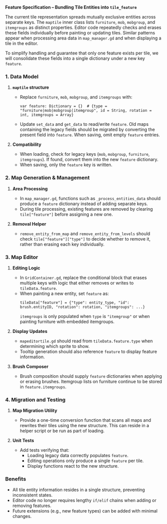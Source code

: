 **Feature Specification – Bundling Tile Entities into `tile_feature`**

The current tile representation spreads mutually exclusive entities across separate keys. The `maptile` inner class lists `furniture`, `mob`, `mobgroup`, and `itemgroups` as distinct properties. Editor code repeatedly checks and erases these fields individually before painting or updating tiles. Similar patterns appear when processing area data in `map_manager.gd` and when displaying a tile in the editor.

To simplify handling and guarantee that only one feature exists per tile, we will consolidate these fields into a single dictionary under a new key `feature`.

### 1. Data Model

1. **`maptile` structure**
   - Replace `furniture`, `mob`, `mobgroup`, and `itemgroups` with:
     ```gdscript
     var feature: Dictionary = {}  # {type = "furniture|mob|mobgroup|itemgroup", id = String, rotation = int, itemgroups = Array}
     ```
   - Update `set_data` and `get_data` to read/write `feature`. Old maps containing the legacy fields should be migrated by converting the present field into `feature`. When saving, omit empty `feature` entries.

2. **Compatibility**
   - When loading, check for legacy keys (`mob`, `mobgroup`, `furniture`, `itemgroups`). If found, convert them into the new `feature` dictionary.
   - When saving, only the `feature` key is written.

### 2. Map Generation & Management

1. **Area Processing**
   - In `map_manager.gd`, functions such as `_process_entities_data` should produce a `feature` dictionary instead of adding separate keys.
   - During tile processing, existing features are removed by clearing `tile["feature"]` before assigning a new one.
   
2. **Removal Helper**
   - `remove_entity_from_map` and `remove_entity_from_levels` should check `tile["feature"]["type"]` to decide whether to remove it, rather than erasing each key individually.

### 3. Map Editor

1. **Editing Logic**
   - In `GridContainer.gd`, replace the conditional block that erases multiple keys with logic that either removes or writes to `tileData.feature`.
   - When painting a new entity, set `feature` as:
     ```gdscript
     tileData["feature"] = {"type": entity_type, "id": brush.entityID, "rotation": rotation, "itemgroups": ...}
     ```
     `itemgroups` is only populated when `type` is `"itemgroup"` or when painting furniture with embedded itemgroups.

2. **Display Updates**
   - `mapeditortile.gd` should read from `tileData.feature.type` when determining which sprite to show.
   - Tooltip generation should also reference `feature` to display feature information.

3. **Brush Composer**
   - Brush composition should supply `feature` dictionaries when applying or erasing brushes. Itemgroup lists on furniture continue to be stored in `feature.itemgroups`.

### 4. Migration and Testing

1. **Map Migration Utility**
   - Provide a one-time conversion function that scans all maps and rewrites their tiles using the new structure. This can reside in a helper script or be run as part of loading.

2. **Unit Tests**
   - Add tests verifying that:
     - Loading legacy data correctly populates `feature`.
     - Editing operations only produce a single `feature` per tile.
     - Display functions react to the new structure.

### Benefits

- All tile entity information resides in a single structure, preventing inconsistent states.
- Editor code no longer requires lengthy `if/elif` chains when adding or removing features.
- Future extensions (e.g., new feature types) can be added with minimal changes.
